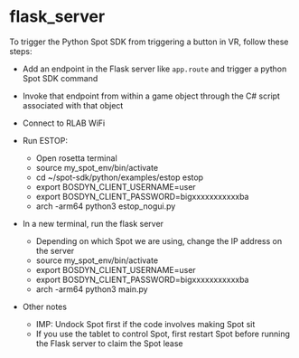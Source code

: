 # flask_server

To trigger the Python Spot SDK from triggering a button in VR, follow these steps:

- Add an endpoint in the Flask server like `app.route` and trigger a python Spot SDK command
- Invoke that endpoint from within a game object through the C# script associated with that object
- Connect to RLAB WiFi
- Run ESTOP:
  - Open rosetta terminal
  - source my_spot_env/bin/activate
  - cd ~/spot-sdk/python/examples/estop estop
  - export BOSDYN_CLIENT_USERNAME=user
  - export BOSDYN_CLIENT_PASSWORD=bigxxxxxxxxxxxba
  - arch -arm64 python3 estop_nogui.py

- In a new terminal, run the flask server
  - Depending on which Spot we are using, change the IP address on the server
  - source my_spot_env/bin/activate
  - export BOSDYN_CLIENT_USERNAME=user
  - export BOSDYN_CLIENT_PASSWORD=bigxxxxxxxxxxxba
  - arch -arm64 python3 main.py
  
 - Other notes
    - IMP: Undock Spot first if the code involves making Spot sit
    - If you use the tablet to control Spot, first restart Spot before running the Flask server to claim the Spot lease
